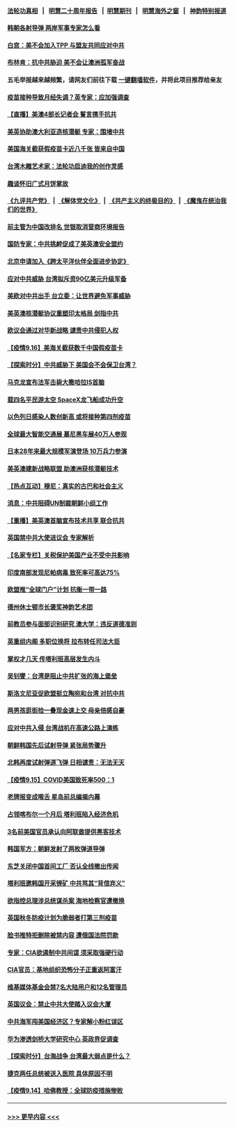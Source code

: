 #### [法轮功真相](https://github.com/gfw-breaker/truth/blob/master/README.md?t=0) &nbsp;&nbsp;|&nbsp;&nbsp; [明慧二十周年报告](https://github.com/gfw-breaker/mh-reports/blob/master/README.md?t=0) &nbsp;&nbsp;|&nbsp;&nbsp;[明慧期刊](https://github.com/gfw-breaker/mh-qikan) &nbsp;&nbsp;|&nbsp;&nbsp; [明慧海外之窗](https://github.com/gfw-breaker/mh-news/blob/master/README.md?t=0) &nbsp;&nbsp;|&nbsp;&nbsp; [神韵特别报道](https://github.com/gfw-breaker/mh-news/blob/master/shenyun.md?t=0)
#### [韩朝各射导弹 两岸军事专家怎么看](../pages/nsc418/n13240246.md?t=09171650) 
#### [白宫：美不会加入TPP 与盟友共同应对中共](../pages/nsc418/n13240326.md?t=09171650) 
#### [布林肯：抗中共胁迫 美不会让澳洲孤军奋战](../pages/nsc418/n13240132.md?t=09171650) 
#### 五毛举报越来越频繁，请网友们前往下载 [一键翻墙软件](https://github.com/gfw-breaker/ssr-accounts)，并将此项目推荐给亲友
#### [疫苗接种导致月经失调？英专家：应加强调查](../pages/nsc418/n13239903.md?t=09171650) 
#### [【直播】美澳4部长记者会 誓言携手抗共](../pages/nsc418/n13239727.md?t=09171650) 
#### [美英协助澳大利亚造核潜艇 专家：围堵中共](../pages/nsc418/n13239524.md?t=09171650) 
#### [美国海关截获假疫苗卡近八千张 皆来自中国](../pages/nsc418/n13239814.md?t=09171650) 
#### [台湾木雕艺术家：法轮功启迪我的创作灵感](../pages/nsc418/n13238788.md?t=09171650) 
#### [趣谈怀旧广式月饼掌故](../pages/nsc418/n13209098.md?t=09171650) 
#### [《九评共产党》](https://github.com/begood0513/9ping.md/blob/master/README.md) &nbsp;|&nbsp; [《解体党文化》](../../../../jtdwh.md/blob/master/README.md)  &nbsp;|&nbsp; [《共产主义的终极目的》](../../../../gczydzjmd.md/blob/master/README.md) &nbsp;|&nbsp; [《魔鬼在统治我们的世界》](../../../../mgztzwmdsj.md/blob/master/README.md) 
#### [前主管为中国改排名 世银取消营商环境报告](../pages/nsc418/n13239572.md?t=09171650) 
#### [国防专家：中共挑衅促成了美英澳安全盟约](../pages/nsc418/n13239263.md?t=09171650) 
#### [北京申请加入《跨太平洋伙伴全面进步协定》](../pages/nsc418/n13239554.md?t=09171650) 
#### [应对中共威胁 台湾拟斥资90亿美元升级军备](../pages/nsc418/n13239241.md?t=09171650) 
#### [美欧对中共出手 台立委：让世界避免军事威胁](../pages/nsc418/n13238814.md?t=09171650) 
#### [美英澳核潜艇协议重塑印太格局 剑指中共](../pages/nsc418/n13239197.md?t=09171650) 
#### [欧议会通过对华新战略 谴责中共侵犯人权](../pages/nsc418/n13238714.md?t=09171650) 
#### [【疫情9.16】美海关截获数千中国假疫苗卡](../pages/nsc418/n13238614.md?t=09171650) 
#### [【探索时分】中共威胁下 美国会不会保卫台湾？](../pages/nsc418/n13236928.md?t=09171650) 
#### [马克龙宣布法军击毙大撒哈拉IS首脑](../pages/nsc418/n13237994.md?t=09171650) 
#### [载四名平民游太空 SpaceX龙飞船成功升空](../pages/nsc418/n13237585.md?t=09171650) 
#### [以色列日感染人数创新高 或将接种第四剂疫苗](../pages/nsc418/n13237314.md?t=09171650) 
#### [全球最大智能交通展 慕尼黑车展40万人参观](../pages/nsc418/n13237187.md?t=09171650) 
#### [日本28年来最大规模军演登场 10万兵力参演](../pages/nsc418/n13237137.md?t=09171650) 
#### [美英澳建新战略联盟 助澳洲获核潜艇技术](../pages/nsc418/n13237150.md?t=09171650) 
#### [【热点互动】穆尼：真实的古巴和社会主义](../pages/nsc418/n13235228.md?t=09171650) 
#### [消息：中共阻碍UN制裁朝鲜小组工作](../pages/nsc418/n13236870.md?t=09171650) 
#### [【重播】美英澳首脑宣布技术共享 联合抗共](../pages/nsc418/n13236910.md?t=09171650) 
#### [英国禁中共大使进议会 专家解析](../pages/nsc418/n13235838.md?t=09171650) 
#### [【名家专栏】关税保护美国产业不受中共影响](../pages/nsc418/n13236146.md?t=09171650) 
#### [印度南部发现尼帕病毒 致死率可高达75%](../pages/nsc418/n13236848.md?t=09171650) 
#### [欧盟推“全球门户”计划 抗衡一带一路](../pages/nsc418/n13236726.md?t=09171650) 
#### [德州休士顿市长褒奖神韵艺术团](../pages/nsc418/n13236050.md?t=09171650) 
#### [前教员参与面部识别研究 澳大学：违反道德准则](../pages/nsc418/n13236528.md?t=09171650) 
#### [英重组内阁 多职位换将 拉布转任司法大臣](../pages/nsc418/n13236773.md?t=09171650) 
#### [掌权才几天 传塔利班高层发生内斗](../pages/nsc418/n13236627.md?t=09171650) 
#### [吴钊燮：台湾是阻止中共扩张的海上堡垒](../pages/nsc418/n13236600.md?t=09171650) 
#### [斯洛文尼亚促欧盟挺立陶宛和台湾 对抗中共](../pages/nsc418/n13236467.md?t=09171650) 
#### [两男孩逛街捡一叠现金速上交 母亲倍感自豪](../pages/nsc418/n13235760.md?t=09171650) 
#### [应对中共入侵 台湾战机在高速公路上演练](../pages/nsc418/n13236299.md?t=09171650) 
#### [朝鲜韩国先后试射导弹 紧张局势骤升](../pages/nsc418/n13236363.md?t=09171650) 
#### [北韩再度试射弹道飞弹 日相谴责：无法无天](../pages/nsc418/n13236175.md?t=09171650) 
#### [【疫情9.15】COVID美国致死率500：1](../pages/nsc418/n13235566.md?t=09171650) 
#### [老牌报变成喉舌 星岛前总编揭内幕](../pages/nsc418/n13235456.md?t=09171650) 
#### [占领喀布尔一个月后 塔利班陷入经济危机](../pages/nsc418/n13235623.md?t=09171650) 
#### [3名前美国官员承认向阿联酋提供黑客技术](../pages/nsc418/n13235382.md?t=09171650) 
#### [韩国军方：朝鲜发射了两枚弹道导弹](../pages/nsc418/n13235483.md?t=09171650) 
#### [东芝关闭中国首间工厂 否认全线撤出传闻](../pages/nsc418/n13234658.md?t=09171650) 
#### [塔利班邀韩国开采锂矿 中共骂其“背信弃义”](../pages/nsc418/n13234619.md?t=09171650) 
#### [欲指控总理涉总统谋杀案 海地检察官遭撤换](../pages/nsc418/n13235009.md?t=09171650) 
#### [英国秋冬防疫计划为脆弱者打第三剂疫苗](../pages/nsc418/n13234671.md?t=09171650) 
#### [脸书推特拒删除被禁内容 遭俄国法院罚款](../pages/nsc418/n13234827.md?t=09171650) 
#### [专家：CIA欲遏制中共间谍 须采取强硬行动](../pages/nsc418/n13234648.md?t=09171650) 
#### [CIA官员：基地组织恐怖分子正重返阿富汗](../pages/nsc418/n13234372.md?t=09171650) 
#### [维基媒体基金会禁7名大陆用户和12名管理员](../pages/nsc418/n13234181.md?t=09171650) 
#### [英国议会：禁止中共大使踏入议会大厦](../pages/nsc418/n13234175.md?t=09171650) 
#### [中共海军闯美国经济区？专家解小粉红误区](../pages/nsc418/n13234062.md?t=09171650) 
#### [华为渗透剑桥大学研究中心 英政界促调查](../pages/nsc418/n13233815.md?t=09171650) 
#### [【探索时分】台海战争 台湾最大弱点是什么？](../pages/nsc418/n13231501.md?t=09171650) 
#### [捷克两任总统被送入医院 具体原因不明](../pages/nsc418/n13233765.md?t=09171650) 
#### [【疫情9.14】哈佛教授：全球防疫措施惨败](../pages/nsc418/n13232904.md?t=09171650) 

----
#### [ >>> 更早内容 <<< ](../indexes/nsc418-earlier.md)
